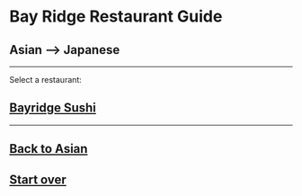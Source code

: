 # Bay Ridge Restaurant Guide
## Asian --> Japanese
---
Select a restaurant:
## [Bayridge Sushi](https://www.brsushi.com/)
---
## [Back to Asian](../asian.md)  
## [Start over](../home.md)